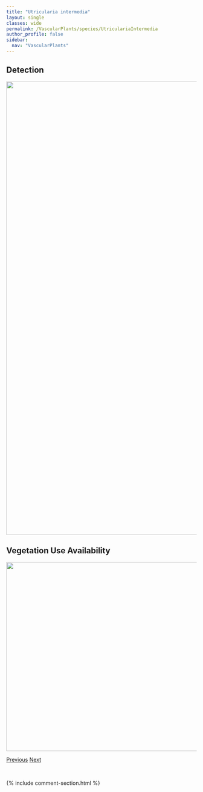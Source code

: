 ```yaml
---
title: "Utricularia intermedia"
layout: single
classes: wide
permalink: /VascularPlants/species/UtriculariaIntermedia
author_profile: false
sidebar:
  nav: "VascularPlants"
---
```


<h2>Detection</h2>

<a href="https://drive.google.com/uc?export=view&id=1mVe8rlLaT2XHNIfd-X_bP19RcDrw0QOA">
<img src="https://drive.google.com/uc?export=view&id=1mVe8rlLaT2XHNIfd-X_bP19RcDrw0QOA" height = "1200" width = "800">
</a>


<h2>Vegetation Use Availability</h2>

<a href="https://drive.google.com/uc?export=view&id=1YC8llJ1lZftD9i7ynHEzOu-sb6SG3twl">
<img src="https://drive.google.com/uc?export=view&id=1YC8llJ1lZftD9i7ynHEzOu-sb6SG3twl" height = "500" width = "1000">
</a>


<a href="/DevelopmentWebsite/VascularPlants/species/UrticaDioica" class="pagination--pager" title="Urtica dioica">Previous</a> <a href="/DevelopmentWebsite/VascularPlants/species/UtriculariaMinor" class="pagination--pager" title="Utricularia minor">Next</a>

<p>&nbsp;</p>

{% include comment-section.html %}
